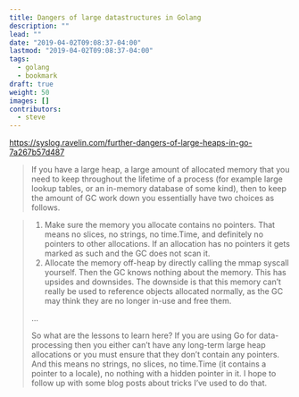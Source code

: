 ```yaml
---
title: Dangers of large datastructures in Golang
description: ""
lead: ""
date: "2019-04-02T09:08:37-04:00"
lastmod: "2019-04-02T09:08:37-04:00"
tags:
  - golang
  - bookmark
draft: true
weight: 50
images: []
contributors:
  - steve
---
```


https://syslog.ravelin.com/further-dangers-of-large-heaps-in-go-7a267b57d487

> If you have a large heap, a large amount of allocated memory that you need to
> keep throughout the lifetime of a process (for example large lookup tables, or
> an in-memory database of some kind), then to keep the amount of GC work down
> you essentially have two choices as follows.

>  1. Make sure the memory you allocate contains no pointers. That means no
>     slices, no strings, no time.Time, and definitely no pointers to other
>     allocations. If an allocation has no pointers it gets marked as such and
>     the GC does not scan it.
>  2. Allocate the memory off-heap by directly calling the mmap syscall
>     yourself. Then the GC knows nothing about the memory. This has upsides and
>     downsides. The downside is that this memory can’t really be used to
>     reference objects allocated normally, as the GC may think they are no
>     longer in-use and free them.
>
> ...
>
> So what are the lessons to learn here? If you are using Go for data-processing
> then you either can’t have any long-term large heap allocations or you must
> ensure that they don’t contain any pointers. And this means no strings, no
> slices, no time.Time (it contains a pointer to a locale), no nothing with a
> hidden pointer in it. I hope to follow up with some blog posts about tricks
> I’ve used to do that.
